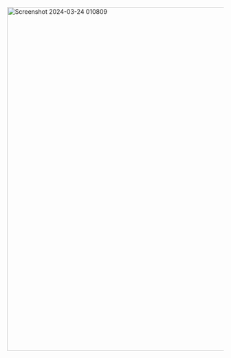 <img width="799" alt="Screenshot 2024-03-24 010809" src="https://github.com/SuphawadiP/03376836-OOP-2566-Lab-03/assets/144196049/66ed1646-4047-4819-ae18-6899f5f4e29f">
